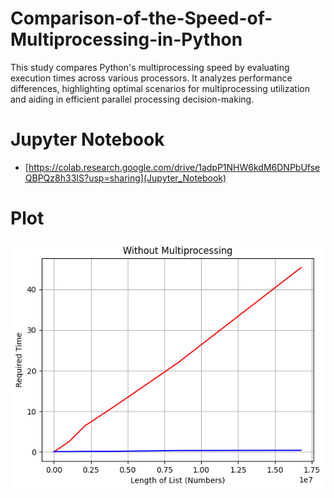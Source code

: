 # Comparison-of-the-Speed-of-Multiprocessing-in-Python
This study compares Python's multiprocessing speed by evaluating execution times across various processors. It analyzes performance differences, highlighting optimal scenarios for multiprocessing utilization and aiding in efficient parallel processing decision-making.

# Jupyter Notebook
- [https://colab.research.google.com/drive/1adpP1NHW6kdM6DNPbUfseQBPQz8h33IS?usp=sharing](Jupyter_Notebook)

# Plot
<center>
  <img src="plot.png">
</center>
